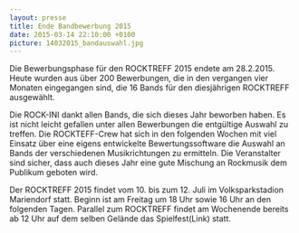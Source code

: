 ```yaml
---
layout: presse
title: Ende Bandbewerbung 2015
date: 2015-03-14 22:10:00 +0100
picture: 14032015_bandauswahl.jpg
---
```


Die Bewerbungsphase für den ROCKTREFF 2015 endete am 28.2.2015. Heute wurden
aus über 200 Bewerbungen, die in den vergangen vier Monaten eingegangen sind,
die 16 Bands für den diesjährigen ROCKTREFF ausgewählt.

Die ROCK-INI dankt allen Bands, die sich dieses Jahr beworben haben. Es ist
nicht leicht gefallen unter allen Bewerbungen die entgültige Auswahl zu
treffen. Die ROCKTEFF-Crew hat sich in den folgenden Wochen mit viel Einsatz
über eine eigens entwickelte Bewertungssoftware die Auswahl an Bands der
verschiedenen Musikrichtungen zu ermitteln. Die Veranstalter sind sicher, dass
auch dieses Jahr eine gute Mischung an Rockmusik dem Publikum geboten wird.

Der ROCKTREFF 2015 findet vom 10. bis zum 12. Juli im Volksparkstadion
Mariendorf statt. Beginn ist am Freitag um 18 Uhr sowie 16 Uhr an den
folgenden Tagen. Parallel zum ROCKTREFF findet am Wochenende bereits ab 12 Uhr
auf dem selben Gelände das Spielfest(Link) statt.
